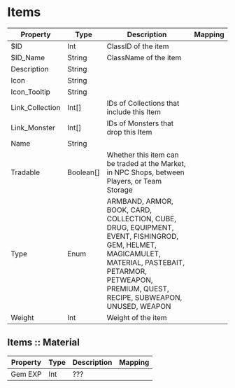 # Items
| Property | Type | Description | Mapping |
|---|---|---|---|
| $ID | Int | ClassID of the item
| $ID_Name | String | ClassName of the item
| Description | String |
| Icon | String |
| Icon_Tooltip | String
| Link_Collection | Int[] | IDs of Collections that include this Item
| Link_Monster | Int[] | IDs of Monsters that drop this Item
| Name | String |
| Tradable | Boolean[] | Whether this item can be traded at the Market, in NPC Shops, between Players, or Team Storage
| Type | Enum | ARMBAND, ARMOR, BOOK, CARD, COLLECTION, CUBE, DRUG, EQUIPMENT, EVENT, FISHINGROD, GEM, HELMET, MAGICAMULET, MATERIAL, PASTEBAIT, PETARMOR, PETWEAPON, PREMIUM, QUEST, RECIPE, SUBWEAPON, UNUSED, WEAPON
| Weight | Int | Weight of the item

## Items :: Material
| Property | Type | Description | Mapping |
|---|---|---|---|
| Gem EXP | Int | ???



